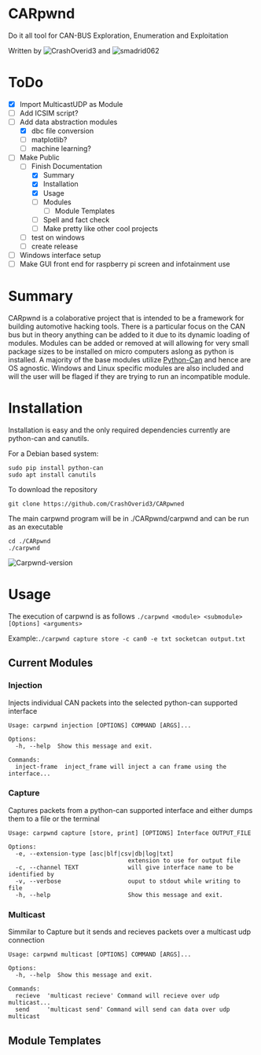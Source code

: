 # CARpwnd
Do it all tool for CAN-BUS Exploration, Enumeration and Exploitation

Written by ![CrashOverid3](https://github.com/CrashOverid3) and ![smadrid062](https://github.com/smadrid062)
# ToDo
- [x] Import MulticastUDP as Module
- [ ] Add ICSIM script?
- [ ] Add data abstraction modules
  - [x] dbc file conversion
  - [ ] matplotlib?
  - [ ] machine learning?
- [ ] Make Public
  - [ ] Finish Documentation
    - [x] Summary
    - [x] Installation
    - [x] Usage
    - [ ] Modules
      - [ ] Module Templates
    - [ ] Spell and fact check
    - [ ] Make pretty like other cool projects
  - [ ] test on windows
  - [ ] create release
- [ ] Windows interface setup
- [ ] Make GUI front end for raspberry pi screen and infotainment use

# Summary
CARpwnd is a colaborative project that is intended to be a framework for building automotive hacking tools.  There is a particular focus on the CAN bus but in theory anything can be added to it due to its dynamic loading of modules.  Modules can be added or removed at will allowing for very small package sizes to be installed on micro computers aslong as python is installed.  A majority of the base modules utilize [Python-Can](https://github.com/hardbyte/python-can) and hence are OS agnostic.  Windows and Linux specific modules are also included and will the user will be flaged if they are trying to run an incompatible module.
# Installation
Installation is easy and the only required dependencies currently are python-can and canutils.

For a Debian based system:
```
sudo pip install python-can
sudo apt install canutils
```
To download the repository
```
git clone https://github.com/CrashOverid3/CARpwned
```
The main carpwnd program will be in ./CARpwnd/carpwnd and can be run as an executable
```
cd ./CARpwnd
./carpwnd
```
![Carpwnd-version](https://user-images.githubusercontent.com/119644383/220784241-162628a8-9e38-4042-86dc-818966a70add.png)

# Usage
The execution of carpwnd is as follows ```./carpwnd <module> <submodule> [Options] <arguments>```

Example:```./carpwnd capture store -c can0 -e txt socketcan output.txt```
## Current Modules
### Injection
Injects individual CAN packets into the selected python-can supported interface
```
Usage: carpwnd injection [OPTIONS] COMMAND [ARGS]...

Options:
  -h, --help  Show this message and exit.

Commands:
  inject-frame  inject_frame will inject a can frame using the interface...
```
### Capture
Captures packets from a python-can supported interface and either dumps them to a file or the terminal
```
Usage: carpwnd capture [store, print] [OPTIONS] Interface OUTPUT_FILE

Options:
  -e, --extension-type [asc|blf|csv|db|log|txt]
                                  extension to use for output file
  -c, --channel TEXT              will give interface name to be identified by
  -v, --verbose                   ouput to stdout while writing to file
  -h, --help                      Show this message and exit.
```
### Multicast
Simmilar to Capture but it sends and recieves packets over a multicast udp connection
```
Usage: carpwnd multicast [OPTIONS] COMMAND [ARGS]...

Options:
  -h, --help  Show this message and exit.

Commands:
  recieve  'multicast recieve' Command will recieve over udp multicast...
  send     'multicast send' Command will send can data over udp multicast
```
## Module Templates
